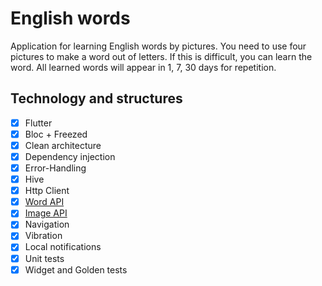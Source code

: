 # English words

Application for learning English words by pictures. You need to use four pictures to make a word out of letters. If this is difficult, you can learn the word. All learned words will appear in 1, 7, 30 days for repetition.

## Technology and structures
- [x] Flutter
- [x] Bloc + Freezed
- [x] Clean architecture
- [x] Dependency injection
- [x] Error-Handling
- [x] Hive
- [x] Http Client
- [x] [Word API](https://owlbot.info/)
- [x] [Image API](https://pixabay.com/api/docs/)
- [x] Navigation
- [x] Vibration
- [x] Local notifications
- [x] Unit tests
- [x] Widget and Golden tests
